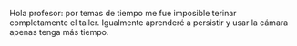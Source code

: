 Hola profesor: por temas de tiempo me fue imposible terinar completamente el taller. Igualmente aprenderé a persistir y usar la cámara apenas tenga más tiempo.
